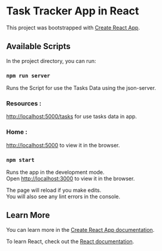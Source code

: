 # Task Tracker App in React 

This project was bootstrapped with [Create React App](https://github.com/facebook/create-react-app).

## Available Scripts

In the project directory, you can run:


### `npm run server`
Runs the Script for use the Tasks Data using the json-server.
### Resources : 
  [http://localhost:5000/tasks](http://localhost:5000/tasks) for use tasks data  in app.

### Home : 
  [http://localhost:5000](http://localhost:5000) to view it in the browser.
 
### `npm start`

Runs the app in the development mode.\
Open [http://localhost:3000](http://localhost:3000) to view it in the browser.

The page will reload if you make edits.\
You will also see any lint errors in the console.



## Learn More

You can learn more in the [Create React App documentation](https://facebook.github.io/create-react-app/docs/getting-started).

To learn React, check out the [React documentation](https://reactjs.org/).



